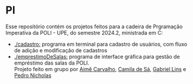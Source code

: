 # PI

Esse repositório contém os projetos feitos para a cadeira de Prgramação Imperativa da POLI - UPE, do semestre 2024.2, ministrada em C:
  - [./cadastro:](./cadastro) programa em terminal para cadastro de usuários, com fluxo de adição e modificação de cadastros
  - [./emprestimoDeSalas:](./emprestimoDeSalas) programa de interface gráfica para gestão de empréstimo das salas da POLI. </br>Projeto feito em grupo por [Aimê Carvalho](https://github.com/aimeoak), [Camila de Sá](https://github.com/Camilasvaz), [Gabriel Lins](https://github.com/gabriel1ns) e [Pedro Nicholas](https://github.com/Agiliis)
